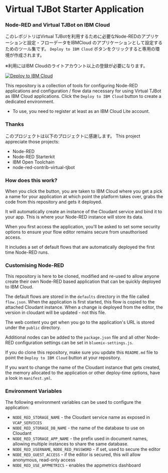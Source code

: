 Virtual TJBot Starter Application
====================================

### Node-RED and Virtual TJBot on IBM Cloud

このレポジトリはVirtual TJBotを利用するために必要なNode-REDのアプリケーションと設定・フローデータをIBMCloud のアプリケーションとして設定するためのツール集です。
`Deploy to IBM Cloud` ボタンをクリックすると専用の環境が作成されます。

※利用にはIBM Cloudのライトアカウント以上の登録が必要になります。

[![Deploy to IBM Cloud](https://cloud.ibm.com/devops/setup/deploy/button.png)](https://bluemix.net/deploy?repository=https://github.com/tjbotfan/virtual-tjbot-starter.git)

This repository is a collection of tools for configuring Node-RED applications and configuration / flow data necessary for using Virtual TJBot as IBM Cloud applications.
Click the `Deploy to IBM Cloud` button to create a dedicated environment.

* To use, you need to register at least as an IBM Cloud Lite account.

### Thanks

このプロジェクトは以下のプロジェクトに感謝します。
This project appreciate those projects:

- Node-RED
- Node-RED Starterkit
- IBM Open Toolchain
- node-red-contrib-virtual-tjbot


### How does this work?

When you click the button, you are taken to IBM Cloud where you get a pick a name
for your application at which point the platform takes over, grabs the code from
this repository and gets it deployed.

It will automatically create an instance of the Cloudant service and bind it to
your app. This is where your Node-RED instance will store its data.

When you first access the application, you'll be asked to set some security options
to ensure your flow editor remains secure from unauthorised access.

It includes a set of default flows that are automatically deployed the first time
Node-RED runs.

### Customising Node-RED

This repository is here to be cloned, modified and re-used to allow anyone create
their own Node-RED based application that can be quickly deployed to IBM Cloud.

The default flows are stored in the `defaults` directory in the file called `flow.json`.
When the application is first started, this flow is copied to the attached Cloudant
instance. When a change is deployed from the editor, the version in cloudant will
be updated - not this file.

The web content you get when you go to the application's URL is stored under the
`public` directory.

Additional nodes can be added to the `package.json` file and all other Node-RED
configuration settings can be set in `bluemix-settings.js`.

If you do clone this repository, make sure you update this `README.md` file to point
the `Deploy to IBM Cloud` button at your repository.

If you want to change the name of the Cloudant instance that gets created, the memory
allocated to the application or other deploy-time options, have a look in `manifest.yml`.

### Environment Variables

The following environment variables can be used to configure the application:

 - `NODE_RED_STORAGE_NAME` - the Cloudant service name as exposed in `VCAP_SERVICES`
 - `NODE_RED_STORAGE_DB_NAME` - the name of the database to use on Cloudant
 - `NODE_RED_STORAGE_APP_NAME` - the prefix used in document names, allowing multiple instances
    to share the same database.
 - `NODE_RED_USERNAME`, `NODE_RED_PASSWORD` - if set, used to secure the editor
 - `NODE_RED_GUEST_ACCESS` - if the editor is secured, this will allow anonymous,
    read-only access
 - `NODE_RED_USE_APPMETRICS` - enables the appmetrics dashboard
